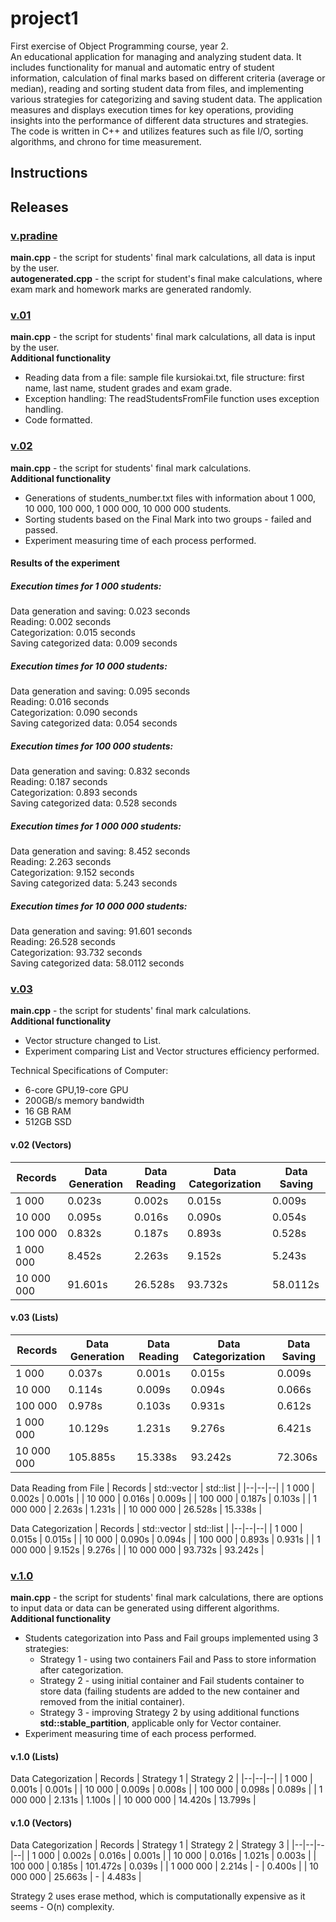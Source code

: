 # project1
First exercise of Object Programming course, year 2.
<br>An educational application for managing and analyzing student data. It includes functionality for manual and automatic entry of student information, calculation of final marks based on different criteria (average or median), reading and sorting student data from files, and implementing various strategies for categorizing and saving student data. The application measures and displays execution times for key operations, providing insights into the performance of different data structures and strategies. The code is written in C++ and utilizes features such as file I/O, sorting algorithms, and chrono for time measurement.

## Instructions


## Releases
### [v.pradine](https://github.com/ErikaKriks/project1/releases/tag/v.pradine)
**main.cpp** - the script for students' final mark calculations, all data is input by the user.
<br>**autogenerated.cpp** - the script for student's final make calculations, where exam mark and homework marks are generated randomly.


### [v.01](https://github.com/ErikaKriks/project1/releases/tag/v.01)
**main.cpp** - the script for students' final mark calculations, all data is input by the user.
<br>**Additional functionality**
* Reading data from a file: sample file kursiokai.txt, file structure: first name, last name, student grades and exam grade.
* Exception handling: The readStudentsFromFile function uses exception handling.
* Code formatted.


### [v.02](https://github.com/ErikaKriks/project1/releases/tag/v.02)
**main.cpp** - the script for students' final mark calculations.
<br>**Additional functionality**
* Generations of students_number.txt files with information about 1 000, 10 000, 100 000, 1 000 000, 10 000 000 students.
* Sorting students based on the Final Mark into two groups - failed and passed.
* Experiment measuring time of each process performed.

#### Results of the experiment
##### Execution times for 1 000 students:
Data generation and saving: 0.023 seconds
<br>Reading: 0.002 seconds
<br>Categorization: 0.015 seconds
<br>Saving categorized data: 0.009 seconds

##### Execution times for 10 000 students:
Data generation and saving: 0.095 seconds
<br>Reading: 0.016 seconds
<br>Categorization: 0.090 seconds
<br>Saving categorized data: 0.054 seconds

##### Execution times for 100 000 students:
Data generation and saving: 0.832 seconds
<br>Reading: 0.187 seconds
<br>Categorization: 0.893 seconds
<br>Saving categorized data: 0.528 seconds

##### Execution times for 1 000 000 students:
Data generation and saving: 8.452 seconds
<br>Reading: 2.263 seconds
<br>Categorization: 9.152 seconds
<br>Saving categorized data: 5.243 seconds

##### Execution times for 10 000 000 students:
Data generation and saving: 91.601 seconds
<br>Reading: 26.528 seconds
<br>Categorization: 93.732 seconds
<br>Saving categorized data: 58.0112 seconds

### [v.03](https://github.com/ErikaKriks/project1/releases/tag/v.03)
**main.cpp** - the script for students' final mark calculations.
<br>**Additional functionality**
* Vector structure changed to List.
* Experiment comparing List and Vector structures efficiency performed.

Technical Specifications of Computer:
* 6-core GPU,19-core GPU
* 200GB/s memory bandwidth
* 16 GB RAM
* 512GB SSD

#### v.02 (Vectors)
| Records | Data Generation | Data Reading | Data Categorization | Data Saving| 
|--|--|--|--|--|
| 1 000 | 0.023s | 0.002s | 0.015s | 0.009s |
| 10 000 | 0.095s | 0.016s | 0.090s | 0.054s |
| 100 000 | 0.832s  | 0.187s | 0.893s | 0.528s | 
| 1 000 000 | 8.452s | 2.263s | 9.152s | 5.243s |
| 10 000 000 | 91.601s | 26.528s | 93.732s | 58.0112s |


#### v.03 (Lists)
| Records | Data Generation | Data Reading | Data Categorization | Data Saving| 
|--|--|--|--|--|
| 1 000 | 0.037s | 0.001s | 0.015s | 0.009s |
| 10 000 | 0.114s | 0.009s | 0.094s | 0.066s |
| 100 000 | 0.978s  | 0.103s | 0.931s | 0.612s | 
| 1 000 000 | 10.129s | 1.231s | 9.276s | 6.421s |
| 10 000 000 | 105.885s | 15.338s | 93.242s | 72.306s |


Data Reading from File
| Records | std::vector | std::list |
|--|--|--|
| 1 000 | 0.002s | 0.001s |
| 10 000 | 0.016s | 0.009s |
| 100 000 | 0.187s  | 0.103s | 
| 1 000 000 | 2.263s | 1.231s |
| 10 000 000 | 26.528s | 15.338s |


Data Categorization 
| Records | std::vector | std::list |
|--|--|--|
| 1 000 | 0.015s | 0.015s |
| 10 000 | 0.090s | 0.094s |
| 100 000 |  0.893s  | 0.931s |
| 1 000 000 | 9.152s | 9.276s | 
| 10 000 000 | 93.732s | 93.242s |

### [v.1.0](https://github.com/ErikaKriks/project1/releases/tag/v.1.0)
**main.cpp** - the script for students' final mark calculations, there are options to input data or data can be generated using different algorithms.
<br>**Additional functionality**
* Students categorization into Pass and Fail groups implemented using 3 strategies:
    * Strategy 1 - using two containers Fail and Pass to store information after categorization.
    * Strategy 2 - using initial container and Fail students container to store data (failing students are added to the new container and removed from the initial container).
    * Strategy 3 - improving Strategy 2 by using additional functions  __std::stable_partition__, applicable only for Vector container.
* Experiment measuring time of each process performed.

#### v.1.0 (Lists)

Data Categorization
| Records | Strategy 1 | Strategy 2 |
|--|--|--|
| 1 000 | 0.001s | 0.001s |
| 10 000 | 0.009s | 0.008s |
| 100 000 | 0.098s  | 0.089s | 
| 1 000 000 | 2.131s | 1.100s |
| 10 000 000 | 14.420s | 13.799s |

#### v.1.0 (Vectors)

Data Categorization
| Records | Strategy 1 | Strategy 2 | Strategy 3 |
|--|--|--|--|
| 1 000 | 0.002s | 0.016s | 0.001s |
| 10 000 | 0.016s | 1.021s | 0.003s |
| 100 000 | 0.185s  | 101.472s | 0.039s |
| 1 000 000 | 2.214s | - | 0.400s |
| 10 000 000 | 25.663s | - | 4.483s |

Strategy 2 uses erase method, which is computationally expensive as it seems - O(n) complexity.


